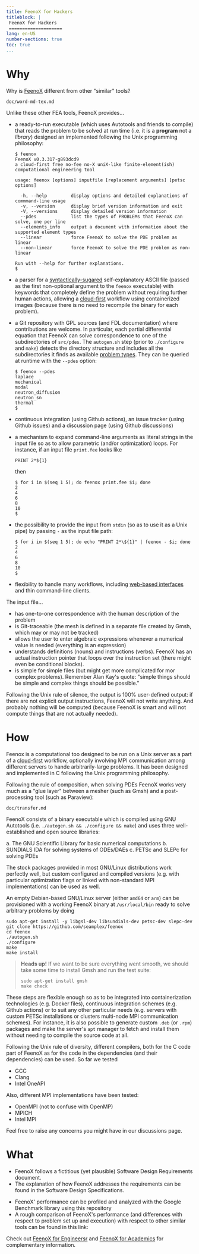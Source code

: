 ```yaml
---
title: FeenoX for Hackers
titleblock: |
 FeenoX for Hackers
 ====================
lang: en-US
number-sections: true
toc: true
...
```


# Why

Why is [FeenoX](https://www.seamplex.com/feenox) different from other "similar" tools?

```{.include}
doc/word-md-tex.md
```

Unlike these other FEA tools, FeenoX provides...

 * a ready-to-run executable (which uses Autotools and friends to compile) that reads the problem to be solved at run time (i.e. it is a **program** not a _library_) designed an implemented following the Unix programming philosophy:

   ```terminal
   $ feenox
   FeenoX v0.3.317-g893dcd9
   a cloud-first free no-fee no-X uniX-like finite-element(ish) computational engineering tool
   
   usage: feenox [options] inputfile [replacement arguments] [petsc options]
   
     -h, --help         display options and detailed explanations of commmand-line usage
     -v, --version      display brief version information and exit
     -V, --versions     display detailed version information
     --pdes             list the types of PROBLEMs that FeenoX can solve, one per line
     --elements_info    output a document with information about the supported element types
     --linear           force FeenoX to solve the PDE problem as linear
     --non-linear       force FeenoX to solve the PDE problem as non-linear
   
   Run with --help for further explanations.
   $ 
   ```


 * a parser for a [syntactically-sugared](https://seamplex.com/feenox/doc/sds.html#syntactic-sugar-highlighting) self-explanatory ASCII file (passed as the first non-optional argument to the `feenox` executable)  with keywords that completely define the problem without requiring further human actions, allowing a [cloud-first](https://seamplex.com/feenox/doc/sds.html#cloud-first) workflow using containerized images (because there is no need to recompile the binary for each problem).
 
 * a Git repository with GPL sources (and FDL documentation) where contributions are welcome. In particular, each partial differential equation that FeenoX can solve correspondence to one of the subdirectories of `src/pdes`. The `autogen.sh` step (prior to `./configure` and `make`) detects the directory structure and includes all the subdirectories it finds as available [problem types](https://www.seamplex.com/feenox/doc/feenox-manual.html#problem). They can be queried at runtime with the `--pdes` option:
 
    ```terminal
    $ feenox --pdes
    laplace
    mechanical
    modal
    neutron_diffusion
    neutron_sn
    thermal
    $ 
    ```
    
 * continuous integration (using Github actions), an issue tracker (using Github issues) and a discussion page (using Github discussions)
  
 * a mechanism to expand command-line arguments as literal strings in the input file so as to allow parametric (and/or optimization) loops. For instance, if an input file `print.fee` looks like
 
   ```feenox
   PRINT 2*${1}
   ```
   then
   
   ```terminal
   $ for i in $(seq 1 5); do feenox print.fee $i; done
   2
   4
   6
   8
   10
   $ 
   ``` 
   
 * the possibility to provide the input from `stdin` (so as to use it as a Unix pipe) by passing `-` as the input file path:
 
   ```terminal
   $ for i in $(seq 1 5); do echo "PRINT 2*\${1}" | feenox - $i; done
   2
   4
   6
   8
   10
   $ 
   ``` 
 
 * flexibility to handle many workflows, including [web-based interfaces](https://www.caeplex.com) and thin command-line clients.
 
The input file...

 - has one-to-one correspondence with the human description of the problem
 - is Git-traceable (the mesh is defined in a separate file created by Gmsh, which may or may not be tracked)
 - allows the user to enter algebraic expressions whenever a numerical value is needed (everything is an expression)
 - understands definitions (nouns) and instructions (verbs). FeenoX has an actual instruction pointer that loops over the instruction set (there might even be conditional blocks).
 - is simple for simple files (but might get more complicated for mor complex problems). Remember Alan Kay's quote: "simple things should be simple and complex things should be possible."
 
 
Following the Unix rule of silence, the output is 100% user-defined output: if there are not explicit output instructions, FeenoX will not write anything. And probably nothing will be computed (because FeenoX is smart and will not compute things that are not actually needed).


# How

Feenox is a computational too designed to be run on a Unix server as a part of a [cloud-first](https://seamplex.com/feenox/doc/sds.html#cloud-first) workflow, optionally involving MPI communication among different servers to hande arbitrarily-large problems.
It has been designed and implemented in C following the Unix programming philosophy.

Following the rule of composition, when solving PDEs FeenoX works very much as a "glue layer" between a mesher (such as Gmsh) and a post-processing tool (such as Paraview):

```include
doc/transfer.md
```

FeenoX consists of a binary executable which is compiled using GNU Autotools (i.e. `./autogen.sh && ./configure && make`) and uses three well-established and open source libraries:

 a. The GNU Scientific Library for basic numerical computations
 b. SUNDIALS IDA for solving systems of ODEs/DAEs
 c. PETSc and SLEPc for solving PDEs

The stock packages provided in most GNU/Linux distributions work perfectly well, but custom configured and compiled versions (e.g. with particular optimization flags or linked with non-standard MPI implementations) can be used as well.
 
An empty Debian-based GNU/Linux server (either `amd64` or `arm`) can be provisioned with a working FeenoX binary at `/usr/local/bin` ready to solve arbitrary problems by doing

```terminal
sudo apt-get install -y libgsl-dev libsundials-dev petsc-dev slepc-dev
git clone https://github.com/seamplex/feenox
cd feenox
./autogen.sh
./configure
make
make install
```

> **Heads up!** If we want to be sure everything went smooth, we should take some time to install Gmsh and run the test suite:
>
> ```terminal
> sudo apt-get install gmsh
> make check
> ```

These steps are flexible enough so as to be integrated into containerization technologies (e.g. Docker files), continuous integration schemes (e.g. Github actions) or to suit any other particular needs (e.g. servers with custom PETSc installations or clusters multi-node MPI communication schemes).
For instance, it is also possible to generate custom `.deb` (or `.rpm`) packages and make the server's `apt` manager to fetch and install them without needing to compile the source code at all.

Following the Unix rule of diversity, different compilers, both for the C code part of FeenoX as for the code in the dependencies (and their dependencies) can be used. So far we tested
 
 - GCC
 - Clang
 - Intel OneAPI

Also, different MPI implementations have been tested:

 - OpenMPI (not to confuse with OpenMP)
 - MPICH
 - Intel MPI
 
Feel free to raise any concerns you might have in our discussions page.


# What

 * FeenoX follows a fictitious (yet plausible) Software Design Requirements document.
 * The explanation of how FeenoX addresses the requirements can be found in the Software Design Specifications. 

 - FeenoX' performance can be profiled and analyzed with the Google Benchmark library using this repository
 - A rough comparison of FeenoX's performance (and differences with respect to problem set up and execution) with respect to other similar tools can be found in this link: 

Check out [FeenoX for Engineersr](README4engineers.md) and [FeenoX for Academics](README4academics.md)  for complementary information.
